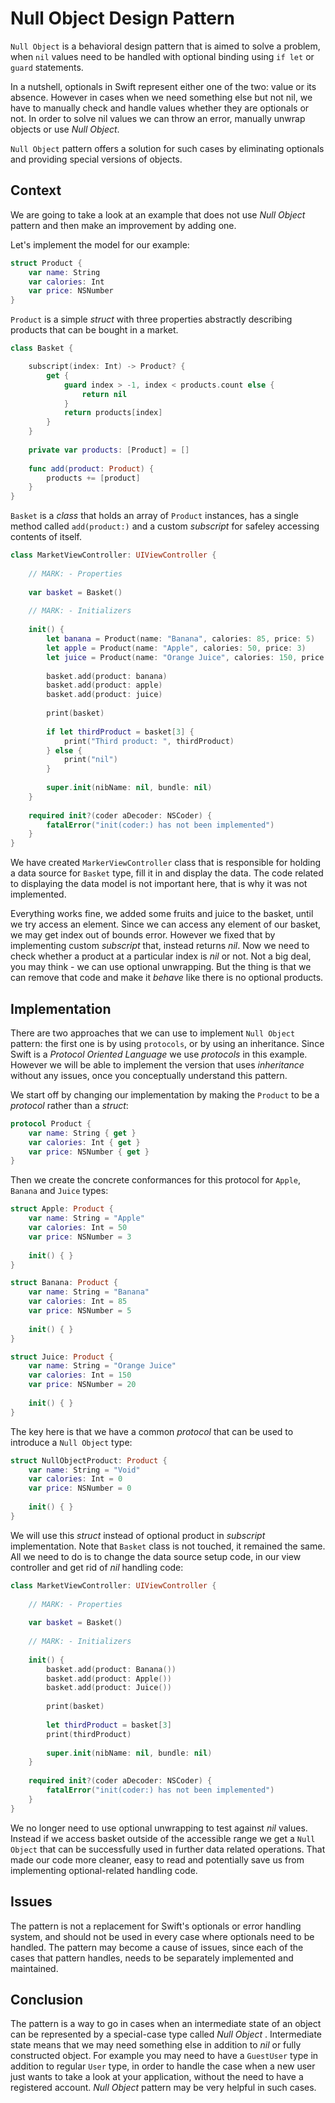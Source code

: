 # Null Object Design Pattern

`Null Object` is a behavioral design pattern that is aimed to solve a problem, when `nil` values need to be handled with optional binding using `if let` or `guard` statements.  

In a nutshell, optionals in Swift represent either one of the two: value or its absence. However in cases when we need something else but not nil, we have to manually check and handle values whether they are optionals or not. In order to solve nil values we can throw an error, manually unwrap objects or use *Null Object*. 

`Null Object` pattern offers a solution for such cases by eliminating optionals and providing special versions of objects.

## Context
We are going to take a look at an example that does not use *Null Object* pattern and then make an improvement by adding one.

Let's implement the model for our example:

```swift
struct Product {
    var name: String
    var calories: Int
    var price: NSNumber
}
```
`Product` is a simple *struct* with three properties abstractly describing products that can be bought in a market. 

```swift
class Basket {

    subscript(index: Int) -> Product? {
        get {
            guard index > -1, index < products.count else {
                return nil
            }
            return products[index]
        }
    }
    
    private var products: [Product] = []
    
    func add(product: Product) {
        products += [product]
    }
}
```
`Basket` is a *class* that holds an array of `Product` instances, has a single method called `add(product:)` and a custom *subscript* for safeley accessing contents of itself.

```swift
class MarketViewController: UIViewController {
    
    // MARK: - Properties
    
    var basket = Basket()
    
    // MARK: - Initializers
    
    init() {
        let banana = Product(name: "Banana", calories: 85, price: 5)
        let apple = Product(name: "Apple", calories: 50, price: 3)
        let juice = Product(name: "Orange Juice", calories: 150, price: 20)
        
        basket.add(product: banana)
        basket.add(product: apple)
        basket.add(product: juice)
        
        print(basket)
        
        if let thirdProduct = basket[3] {
            print("Third product: ", thirdProduct)
        } else {
            print("nil")
        }
        
        super.init(nibName: nil, bundle: nil)
    }
    
    required init?(coder aDecoder: NSCoder) {
        fatalError("init(coder:) has not been implemented")
    }
}
```
We have created `MarkerViewController` class that is responsible for holding a data source for `Basket` type, fill it in and display the data. The code related to displaying the data model is not important here, that is why it was not implemented.

Everything works fine, we added some fruits and juice to the basket, until we try access an element. Since we can access any element of our basket, we may get index out of bounds error. However we fixed that by implementing custom *subscript* that, instead returns *nil*. Now we need to check whether a product at a particular index is *nil* or not. Not a big deal, you may think - we can use optional unwrapping. But the thing is that we can remove that code and make it *behave* like there is no optional products.


## Implementation
There are two approaches that we can use to implement `Null Object` pattern: the first one is by using `protocols`, or by using an inheritance. Since Swift is a *Protocol Oriented Language* we use *protocols* in this example. However we will be able to implement the version that uses *inheritance* without any issues, once you conceptually understand this pattern.

We start off by changing our implementation by making the `Product` to be a *protocol* rather than a *struct*:

```swift
protocol Product {
    var name: String { get }
    var calories: Int { get }
    var price: NSNumber { get }
}
```

Then we create the concrete conformances for this protocol for `Apple`, `Banana` and `Juice` types:

```swift
struct Apple: Product {
    var name: String = "Apple"
    var calories: Int = 50
    var price: NSNumber = 3
    
    init() { }
}

struct Banana: Product {
    var name: String = "Banana"
    var calories: Int = 85
    var price: NSNumber = 5
    
    init() { }
}

struct Juice: Product {
    var name: String = "Orange Juice"
    var calories: Int = 150
    var price: NSNumber = 20
    
    init() { }
}
```
The key here is that we have a common *protocol* that can be used to introduce a `Null Object` type:

```swift
struct NullObjectProduct: Product {
    var name: String = "Void"
    var calories: Int = 0
    var price: NSNumber = 0
    
    init() { }
}
```
We will use this *struct* instead of optional product in *subscript* implementation. Note that `Basket` class is not touched, it remained the same. All we need to do is to change the data source setup code, in our view controller and get rid of *nil* handling code:

```swift
class MarketViewController: UIViewController {
    
    // MARK: - Properties
    
    var basket = Basket()
    
    // MARK: - Initializers
    
    init() {
        basket.add(product: Banana())
        basket.add(product: Apple())
        basket.add(product: Juice())
        
        print(basket)
        
        let thirdProduct = basket[3]
        print(thirdProduct)
        
        super.init(nibName: nil, bundle: nil)
    }
    
    required init?(coder aDecoder: NSCoder) {
        fatalError("init(coder:) has not been implemented")
    }
}
```
We no longer need to use optional unwrapping to test against *nil* values. Instead if we access basket outside of the accessible range we get a `Null Object` that can be successfully used in further data related operations. That made our code more cleaner, easy to read and potentially save us from implementing optional-related handling code.

## Issues
The pattern is not a replacement for Swift's optionals or error handling system, and should not be used in every case where optionals need to be handled. The pattern may become a cause of issues, since each of the cases that pattern handles, needs to be separately implemented and maintained.

## Conclusion 
The pattern is a way to go in cases when an intermediate state of an object can be represented by a special-case type called *Null Object* . Intermediate state means that we may need something else in addition to *nil* or fully constructed object. For example you may need to have a `GuestUser` type in addition to regular `User` type, in order to handle the case when a new user just wants to take a look at your application, without the need to have a registered account. *Null Object* pattern may be very helpful in such cases.
